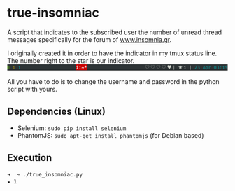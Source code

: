 true-insomniac
==============
A script that indicates to the subscribed user the number of unread thread messages specifically for the forum of  www.insomnia.gr.

I originally created it in order to have the indicator in my tmux status line.
The number right to the star is our indicator.
![tmux status line](./tmux_status_line.png)

All you have to do is to change the username and password in the python script with yours.

Dependencies (Linux)
------------
  * Selenium:  `sudo pip install selenium`
  * PhantomJS: `sudo apt-get install phantomjs` (for Debian based)

Execution
---------
    ➜  ~ ./true_insomniac.py
    ★ 1
